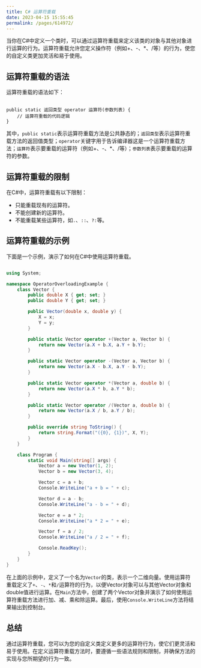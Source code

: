 ```yaml
---
title: C# 运算符重载
date: 2023-04-15 15:55:45
permalink: /pages/614972/
---
```


当你在C#中定义一个类时，可以通过运算符重载来定义该类的对象与其他对象进行运算的行为。运算符重载允许您定义操作符（例如+、-、*、/等）的行为，使您的自定义类更加灵活和易于使用。
## 运算符重载的语法

运算符重载的语法如下：

```arduino

public static 返回类型 operator 运算符(参数列表) {
    // 运算符重载的代码逻辑
}
```



其中，`public static`表示运算符重载方法是公共静态的；`返回类型`表示运算符重载方法的返回值类型；`operator`关键字用于告诉编译器这是一个运算符重载方法；`运算符`表示要重载的运算符（例如+、-、*、/等）；`参数列表`表示要重载的运算符的参数。
## 运算符重载的限制

在C#中，运算符重载有以下限制：
- 只能重载现有的运算符。
- 不能创建新的运算符。 
- 不能重载某些运算符，如`.`、`::`、`?:`等。
## 运算符重载的示例

下面是一个示例，演示了如何在C#中使用运算符重载。

```csharp

using System;

namespace OperatorOverloadingExample {
    class Vector {
        public double X { get; set; }
        public double Y { get; set; }

        public Vector(double x, double y) {
            X = x;
            Y = y;
        }

        public static Vector operator +(Vector a, Vector b) {
            return new Vector(a.X + b.X, a.Y + b.Y);
        }

        public static Vector operator -(Vector a, Vector b) {
            return new Vector(a.X - b.X, a.Y - b.Y);
        }

        public static Vector operator *(Vector a, double b) {
            return new Vector(a.X * b, a.Y * b);
        }

        public static Vector operator /(Vector a, double b) {
            return new Vector(a.X / b, a.Y / b);
        }

        public override string ToString() {
            return string.Format("({0}, {1})", X, Y);
        }
    }

    class Program {
        static void Main(string[] args) {
            Vector a = new Vector(1, 2);
            Vector b = new Vector(3, 4);

            Vector c = a + b;
            Console.WriteLine("a + b = " + c);

            Vector d = a - b;
            Console.WriteLine("a - b = " + d);

            Vector e = a * 2;
            Console.WriteLine("a * 2 = " + e);

            Vector f = a / 2;
            Console.WriteLine("a / 2 = " + f);

            Console.ReadKey();
        }
    }
}
```



在上面的示例中，定义了一个名为`Vector`的类，表示一个二维向量。使用运算符重载定义了`+`、`-`、`*`和`/`运算符的行为，以便Vector对象可以与其他Vector对象和double值进行运算。在`Main`方法中，创建了两个Vector对象并演示了如何使用运算符重载方法进行加、减、乘和除运算。最后，使用`Console.WriteLine`方法将结果输出到控制台。
## 总结

通过运算符重载，您可以为您的自定义类定义更多的运算符行为，使它们更灵活和易于使用。在定义运算符重载方法时，要遵循一些语法规则和限制，并确保方法的实现与您所期望的行为一致。
